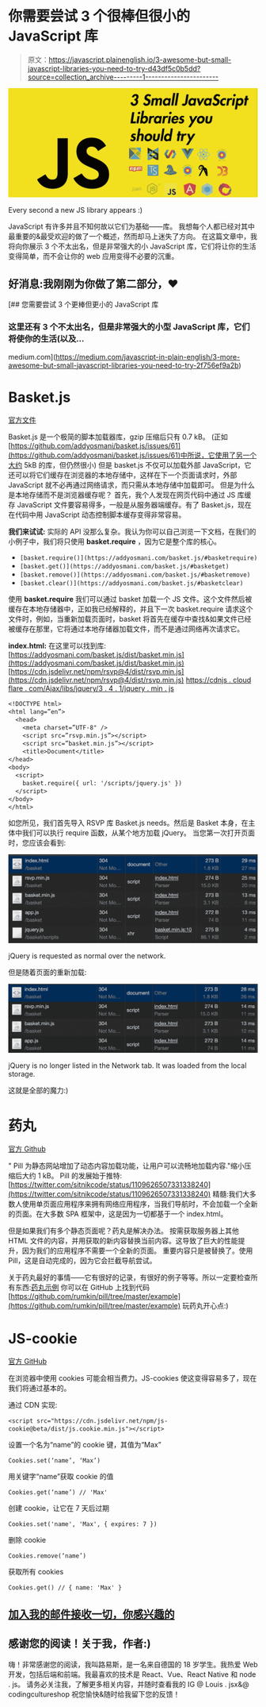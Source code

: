 # 你需要尝试 3 个很棒但很小的 JavaScript 库

> 原文：<https://javascript.plainenglish.io/3-awesome-but-small-javascript-libraries-you-need-to-try-d43df5c0b5dd?source=collection_archive---------1----------------------->

![](img/1e722232ec383dd09563006e7d96b3a7.png)

Every second a new JS library appears :)

JavaScript 有许多并且不知何故以它们为基础——库。
我想每个人都已经对其中最重要的&最受欢迎的做了一个概述，然而却马上迷失了方向。
在这篇文章中，我将向你展示 3 个不太出名，但是非常强大的小 JavaScript 库，它们将让你的生活变得简单，而不会让你的 web 应用变得不必要的沉重。

## 好消息:我刚刚为你做了第二部分，❤

[](https://medium.com/javascript-in-plain-english/3-more-awesome-but-small-javascript-libraries-you-need-to-try-2f756ef9a2b) [## 您需要尝试 3 个更棒但更小的 JavaScript 库

### 这里还有 3 个不太出名，但是非常强大的小型 JavaScript 库，它们将使你的生活(以及…

medium.com](https://medium.com/javascript-in-plain-english/3-more-awesome-but-small-javascript-libraries-you-need-to-try-2f756ef9a2b) 

# Basket.js

[官方文件](https://addyosmani.com/basket.js/)

Basket.js 是一个极简的脚本加载器库，gzip 压缩后只有 0.7 kB。
(正如[https://github.com/addyosmani/basket.js/issues/61](https://github.com/addyosmani/basket.js/issues/61)中所说，它使用了另一个大约 5kB 的库，但仍然很小)
但是 basket.js 不仅可以加载外部 JavaScript，它还可以将它们缓存在浏览器的本地存储中，这样在下一个页面请求时，外部 JavaScript 就不必再通过网络请求，而只需从本地存储中加载即可。
但是为什么是本地存储而不是浏览器缓存呢？
首先，我个人发现在网页代码中通过 JS 库缓存 JavaScript 文件要容易得多，一般是从服务器端缓存。有了 Basket.js，现在在代码中用 JavaScript 动态控制脚本缓存变得非常容易。

**我们来试试:**
实际的 API 没那么复杂。我认为你可以自己浏览一下文档，在我们的小例子中，我们将只使用 **basket.require** ，因为它是整个库的核心。

*   `[basket.require()](https://addyosmani.com/basket.js/#basketrequire)`
*   `[basket.get()](https://addyosmani.com/basket.js/#basketget)`
*   `[basket.remove()](https://addyosmani.com/basket.js/#basketremove)`
*   `[basket.clear()](https://addyosmani.com/basket.js/#basketclear)`

使用 **basket.require** 我们可以通过 basket 加载一个 JS 文件。这个文件然后被缓存在本地存储器中，正如我已经解释的，并且下一次 basket.require 请求这个文件时，例如，当重新加载页面时，basket 将首先在缓存中查找&如果文件已经被缓存在那里，它将通过本地存储器加载文件，而不是通过网络再次请求它。

**index.html:**
在这里可以找到库:
[https://addyosmani.com/basket.js/dist/basket.min.js](https://addyosmani.com/basket.js/dist/basket.min.js)
[https://cdn.jsdelivr.net/npm/rsvp@4/dist/rsvp.min.js](https://cdn.jsdelivr.net/npm/rsvp@4/dist/rsvp.min.js)
[https://cdnjs . cloud flare . com/Ajax/libs/jquery/3 . 4 . 1/jquery . min . js](https://cdnjs.cloudflare.com/ajax/libs/jquery/3.4.1/jquery.min.js)

```
<!DOCTYPE html>
<html lang=”en”>
  <head>
    <meta charset=”UTF-8" />
    <script src=”rsvp.min.js”></script>
    <script src=”basket.min.js”></script>
    <title>Document</title>
</head>
<body>
  <script>
    basket.require({ url: '/scripts/jquery.js' })
  </script>
</body>
</html>
```

如您所见，我们首先导入 RSVP 库 Basket.js needs。然后是 Basket 本身，在主体中我们可以执行 require 函数，从某个地方加载 jQuery。
当您第一次打开页面时，您应该会看到:

![](img/31a296f2773ae95458019f8fd97c0c91.png)

jQuery is requested as normal over the network.

但是随着页面的重新加载:

![](img/4ded5b87a62b87c13d8bf8b51ee34873.png)

jQuery is no longer listed in the Network tab. It was loaded from the local storage.

这就是全部的魔力:)

# 药丸

[官方 Github](https://github.com/rumkin/pill)

" Pill 为静态网站增加了动态内容加载功能，让用户可以流畅地加载内容."缩小压缩后大约 1 kB。
Pill 的发展始于推特:[https://twitter.com/sitnikcode/status/1109626507331338240](https://twitter.com/sitnikcode/status/1109626507331338240)
精髓:我们大多数人使用单页面应用程序来拥有网络应用程序，当我们导航时，不会加载一个全新的页面。在大多数 SPA 框架中，这是因为一切都基于一个 index.html。

但是如果我们有多个静态页面呢？药丸是解决办法。
按需获取服务器上其他 HTML 文件的内容，并用获取的新内容替换当前内容。这导致了巨大的性能提升，因为我们的应用程序不需要一个全新的页面。
重要内容只是被替换了。使用 Pill，这是自动完成的，因为它会拦截导航尝试。

关于药丸最好的事情——它有很好的记录，有很好的例子等等。所以一定要检查所有东西:[药丸示例](https://rumkin.github.io/pill/)
你可以在 GitHub 上找到代码[https://github.com/rumkin/pill/tree/master/example](https://github.com/rumkin/pill/tree/master/example)
玩药丸开心点:)

# JS-cookie

[官方 GitHub](https://github.com/js-cookie/js-cookie)

在浏览器中使用 cookies 可能会相当费力。JS-cookies 使这变得容易多了，现在我们将通过基本的。

通过 CDN 实现:

```
<script src="https://cdn.jsdelivr.net/npm/js-cookie@beta/dist/js.cookie.min.js"></script>
```

设置一个名为“name”的 cookie 键，其值为“Max”

```
Cookies.set(‘name’, ‘Max’)
```

用关键字“name”获取 cookie 的值

```
Cookies.get(‘name’) // 'Max'
```

创建 cookie，让它在 7 天后过期

```
Cookies.set('name', 'Max', { expires: 7 })
```

删除 cookie

```
Cookies.remove(‘name’)
```

获取所有 cookies

```
Cookies.get() // { name: 'Max' }
```

## [加入我的邮件接收一切，你感兴趣的](http://eepurl.com/hacY0v)

## **感谢您的阅读！关于我，作者:)**

嗨！非常感谢您的阅读，我叫路易斯，是一名来自德国的 18 岁学生。我热爱 Web 开发，包括后端和前端。我最喜欢的技术是 React、Vue、React Native 和 node . js。
请务必关注我，了解更多相关内容，并随时查看我的 IG @ Louis . jsx&@ codingcultureshop
祝您愉快&随时给我留下您的反馈！